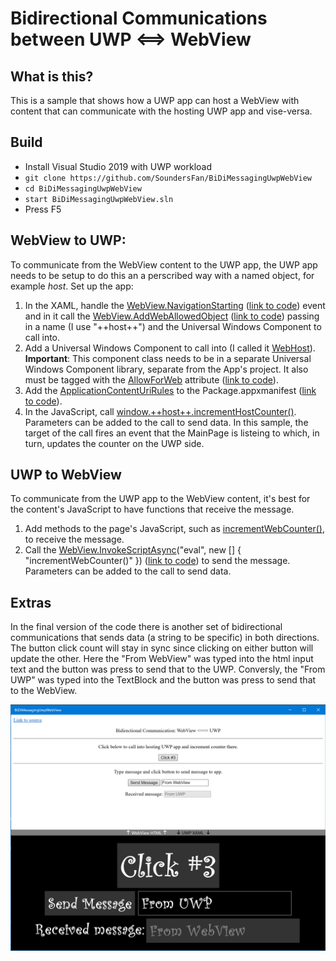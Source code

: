 # Bidirectional Communications between UWP <==> WebView

## What is this?
This is a sample that shows how a UWP app can host a WebView with content that can communicate with the hosting UWP app and vise-versa. 

## Build
* Install Visual Studio 2019 with UWP workload
* `git clone https://github.com/SoundersFan/BiDiMessagingUwpWebView`
* `cd BiDiMessagingUwpWebView`
* `start BiDiMessagingUwpWebView.sln`
* Press F5

## WebView to UWP:
To communicate from the WebView content to the UWP app, the UWP app needs to be setup to do this an a perscribed way with a named object, for example *host*. Set up the app:
1. In the XAML, handle the [WebView.NavigationStarting](https://docs.microsoft.com/en-us/uwp/api/windows.ui.xaml.controls.webview.navigationstarting) ([link to code](https://github.com/SoundersFan/BiDiMessagingUwpWebView/blob/master/BiDiMessagingUwpWebView/MainPage.xaml#L22)) event and in it call the [WebView.AddWebAllowedObject](https://docs.microsoft.com/en-us/uwp/api/windows.ui.xaml.controls.webview.addweballowedobject) ([link to code](https://github.com/SoundersFan/BiDiMessagingUwpWebView/blob/master/BiDiMessagingUwpWebView/MainPage.xaml.cs#L25)) passing in a name (I use "++host++") and the Universal Windows Component to call into.
2. Add a Universal Windows Component to call into (I called it [WebHost](https://github.com/SoundersFan/BiDiMessagingUwpWebView/blob/master/BiDiMessagingUwpWebViewComponent/WebHost.cs#L9)). **Important**: This component class needs to be in a separate Universal Windows Component library, separate from the App's project. It also must be tagged with the [AllowForWeb](https://docs.microsoft.com/en-us/uwp/api/windows.foundation.metadata.allowforwebattribute) attribute ([link to code](https://github.com/SoundersFan/BiDiMessagingUwpWebView/blob/master/BiDiMessagingUwpWebViewComponent/WebHost.cs#L8)).
3. Add the [ApplicationContentUriRules](https://docs.microsoft.com/en-us/uwp/schemas/appxpackage/uapmanifestschema/element-uap-applicationcontenturirules) to the Package.appxmanifest ([link to code](https://github.com/SoundersFan/BiDiMessagingUwpWebView/blob/master/BiDiMessagingUwpWebView/Package.appxmanifest#L43-L45)).
4. In the JavaScript, call [window.++host++.incrementHostCounter()](https://github.com/SoundersFan/BiDiMessagingUwpWebView/blob/master/BiDiMessagingUwpWebView/Assets/Page.html#L20). Parameters can be added to the call to send data. In this sample, the target of the call fires an event that the MainPage is listeing to which, in turn, updates the counter on the UWP side.

## UWP to WebView
To communicate from the UWP app to the WebView content, it's best for the content's JavaScript to have functions that receive the message.
1. Add methods to the page's JavaScript, such as [incrementWebCounter()](https://github.com/SoundersFan/BiDiMessagingUwpWebView/blob/master/BiDiMessagingUwpWebView/Assets/Page.html#L10), to receive the message.
2. Call the [WebView.InvokeScriptAsync](https://docs.microsoft.com/en-us/uwp/api/windows.ui.xaml.controls.webview.invokescriptasync)("eval", new [] { "incrementWebCounter()" }) ([link to code](https://github.com/SoundersFan/BiDiMessagingUwpWebView/blob/master/BiDiMessagingUwpWebView/MainPage.xaml.cs#L29)) to send the message. Parameters can be added to the call to send data.

## Extras
In the final version of the code there is another set of bidirectional communications that sends data (a string to be specific) in both directions. The button click count will stay in sync since clicking on either button will update the other. Here the "From WebView" was typed into the html input text and the button was press to send that to the UWP. Conversly, the "From UWP" was typed into the TextBlock and the button was press to send that to the WebView.

![Screen capture of the application. WebView on top hald and UWP XAML content on the bottom. Both contents have a button that when pressed increment their own counters and send messages to the other to increment the others. There are also buttons and text inputs that do a similar thing but with message strings.](ScreenShot.png)
